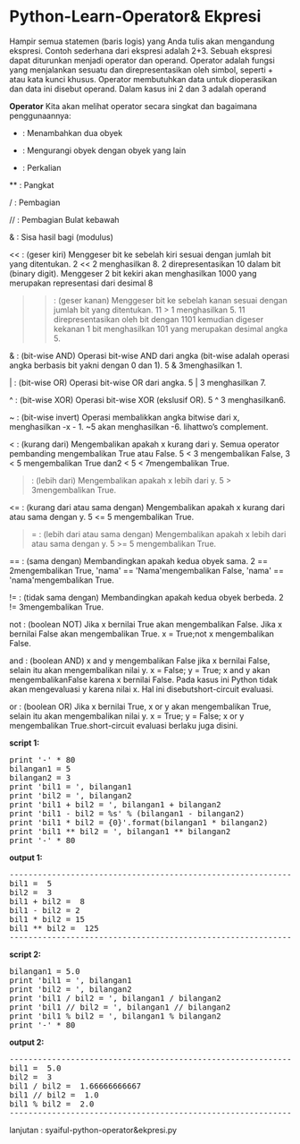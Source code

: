 # Python-Learn-Operator& Ekpresi

Hampir semua statemen (baris logis) yang Anda tulis akan mengandung ekspresi. Contoh sederhana dari ekspresi adalah 2+3. Sebuah ekspresi dapat diturunkan menjadi operator dan operand.
Operator adalah fungsi yang menjalankan sesuatu dan direpresentasikan oleh simbol, seperti + atau kata kunci khusus. Operator membutuhkan data untuk dioperasikan dan data ini disebut operand.
Dalam kasus ini 2 dan 3 adalah operand

<b>Operator</b>
Kita akan melihat operator secara singkat dan bagaimana penggunaannya:

+   : Menambahkan dua obyek

-   : Mengurangi obyek dengan obyek yang lain

*   : Perkalian

**  : Pangkat

/   : Pembagian

//  : Pembagian Bulat kebawah

&   : Sisa hasil bagi (modulus)

<<  : (geser kiri) Menggeser bit ke sebelah kiri sesuai dengan jumlah bit yang ditentukan. 2 << 2 menghasilkan 8. 2 direpresentasikan 10 dalam bit (binary
      digit). Menggeser 2 bit kekiri akan menghasilkan 1000 yang merupakan representasi dari desimal 8
      
>>  : (geser kanan) Menggeser bit ke sebelah kanan sesuai dengan jumlah bit yang ditentukan. 11 > 1 menghasilkan 5. 11 direpresentasikan oleh bit dengan 1101
      kemudian digeser kekanan 1 bit menghasilkan 101 yang merupakan desimal angka 5.
      
&   : (bit-wise AND) Operasi bit-wise AND dari angka (bit-wise adalah operasi angka berbasis bit yakni dengan 0 dan 1). 5 & 3menghasilkan 1.

|   : (bit-wise OR) Operasi bit-wise OR dari angka. 5 | 3 menghasilkan 7.

^   : (bit-wise XOR) Operasi bit-wise XOR (ekslusif OR). 5 ^ 3 menghasilkan6.

~   : (bit-wise invert) Operasi membalikkan angka bitwise dari x, menghasilkan -x - 1. ~5 akan menghasilkan -6. lihattwo’s complement.

<   : (kurang dari) Mengembalikan apakah x kurang dari y. Semua operator pembanding mengembalikan True atau False. 5 < 3 
      mengembalikan False, 3 < 5 mengembalikan True dan2 < 5 < 7mengembalikan True.
      
>   : (lebih dari) Mengembalikan apakah x lebih dari y. 5 > 3mengembalikan True.

<=  : (kurang dari atau sama dengan) Mengembalikan apakah x kurang dari atau sama dengan y. 5 <= 5 mengembalikan True.

>=  : (lebih dari atau sama dengan) Mengembalikan apakah x lebih dari atau sama dengan y. 5 >= 5 mengembalikan True.

==  : (sama dengan) Membandingkan apakah kedua obyek sama. 2 == 2mengembalikan True, 'nama' == 'Nama'mengembalikan False, 'nama' == 'nama'mengembalikan True.

!=  : (tidak sama dengan) Membandingkan apakah kedua obyek berbeda. 2 != 3mengembalikan True.

not : (boolean NOT) Jika x bernilai True akan mengembalikan False. Jika x bernilai False akan mengembalikan True. x = True;not x mengembalikan False.

and : (boolean AND) x and y mengembalikan False jika x bernilai False, selain itu akan mengembalikan nilai y. x = False; y = True; x and y akan mengembalikanFalse karena x bernilai False. Pada kasus ini Python tidak akan mengevaluasi y karena nilai x. Hal ini disebutshort-circuit evaluasi.

or  : (boolean OR) Jika x bernilai True, x or y akan mengembalikan True, selain itu akan mengembalikan nilai y. x = True; y = False; x or y mengembalikan True.short-circuit evaluasi berlaku juga disini.

<b> script 1:</b>

<pre>
print '-' * 80
bilangan1 = 5
bilangan2 = 3
print 'bil1 = ', bilangan1
print 'bil2 = ', bilangan2
print 'bil1 + bil2 = ', bilangan1 + bilangan2
print 'bil1 - bil2 = %s' % (bilangan1 - bilangan2)
print 'bil1 * bil2 = {0}'.format(bilangan1 * bilangan2)
print 'bil1 ** bil2 = ', bilangan1 ** bilangan2
print '-' * 80
</pre>
<b> output 1:</b>
<pre>
--------------------------------------------------------------------------------
bil1 =  5
bil2 =  3
bil1 + bil2 =  8
bil1 - bil2 = 2
bil1 * bil2 = 15
bil1 ** bil2 =  125
-------------------------------------------------------------------------------
</pre>

<b> script 2:</b>

<pre>
bilangan1 = 5.0
print 'bil1 = ', bilangan1
print 'bil2 = ', bilangan2
print 'bil1 / bil2 = ', bilangan1 / bilangan2
print 'bil1 // bil2 = ', bilangan1 // bilangan2
print 'bil1 % bil2 = ', bilangan1 % bilangan2
print '-' * 80
</pre>
<b> output 2:</b>

<pre>
--------------------------------------------------------------------------------
bil1 =  5.0
bil2 =  3
bil1 / bil2 =  1.66666666667
bil1 // bil2 =  1.0
bil1 % bil2 =  2.0
-------------------------------------------------------------------------------
</pre>


lanjutan : syaiful-python-operator&ekpresi.py

